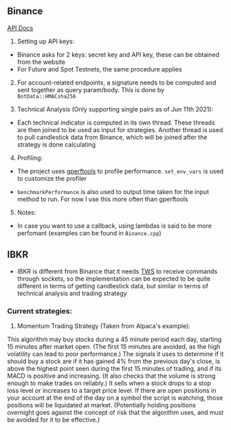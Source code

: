 ## Binance

[API Docs](https://binance-docs.github.io/apidocs/spot/en/)

1. Setting up API keys:

- Binance asks for 2 keys: secret key and API key, these can be obtained from the website
- For Future and Spot Testnets, the same procedure applies

2. For account-related endpoints, a signature needs to be computed and sent together as query param/body. This is done by `BotData::HMACsha256`

3. Technical Analysis (Only supporting single pairs as of Jun 11th 2021):

- Each technical indicator is computed in its own thread. These threads are then joined to be used as input for strategies. Another thread is used to pull candlestick data from Binance, which will be joined after the strategy is done calculating

4. Profiling:

- The project uses [gperftools](https://github.com/gperftools/gperftools) to profile performance. `set_env_vars` is used to customize the profiler

- `benchmarkPerformance` is also used to output time taken for the input method to run. For now I use this more often than gperftools

5. Notes:

- In case you want to use a callback, using lambdas is said to be more perfomant (examples can be found in `Binance.cpp`)

## IBKR

- IBKR is different from Binance that it needs [TWS](https://interactivebrokers.github.io/tws-api/introduction.html) to receive commands through sockets, so the implementation can be expected to be quite different in terms of getting candlestick data, but similar in terms of technical analysis and trading strategy

### Current strategies:

1. Momentum Trading Strategy (Taken from Alpaca's example):

This algorithm may buy stocks during a 45 minute period each day, starting 15 minutes after market open. (The first 15 minutes are avoided, as the high volatility can lead to poor performance.) The signals it uses to determine if it should buy a stock are if it has gained 4% from the previous day's close, is above the highest point seen during the first 15 minutes of trading, and if its MACD is positive and increasing. (It also checks that the volume is strong enough to make trades on reliably.) It sells when a stock drops to a stop loss level or increases to a target price level. If there are open positions in your account at the end of the day on a symbol the script is watching, those positions will be liquidated at market. (Potentially holding positions overnight goes against the concept of risk that the algorithm uses, and must be avoided for it to be effective.)
